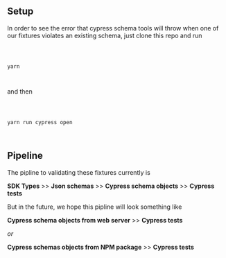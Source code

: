 
## Setup

  

In order to see the error that cypress schema tools will throw when one of our fixtures violates an existing schema, just clone this repo and run

  

```

  

yarn

  

```

  

and then

  
  

```

  

yarn run cypress open

  

```

## Pipeline
The pipline to validating these fixtures currently is

  

**SDK Types** >> **Json schemas** >> **Cypress schema objects** >> **Cypress tests**

  

But in the future, we hope this pipline will look something like

  

**Cypress schema objects from web server** >> **Cypress tests**

  

_or_

  

**Cypress schemas objects from NPM package** >> **Cypress tests**